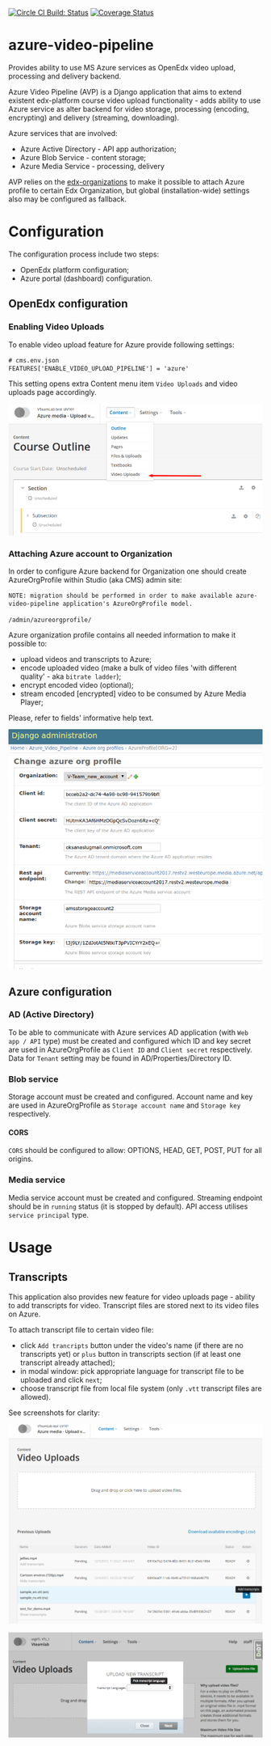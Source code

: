 [![Circle CI Build: Status](https://img.shields.io/circleci/project/raccoongang/azure-video-pipeline/master.svg)](https://circleci.com/gh/raccoongang/azure-video-pipeline/tree/master)
[![Coverage Status](https://img.shields.io/codecov/c/github/raccoongang/azure-video-pipeline/master.svg)](https://codecov.io/gh/raccoongang/azure-video-pipeline)


# azure-video-pipeline
Provides ability to use MS Azure services as OpenEdx video upload, processing and delivery backend.

Azure Video Pipeline (AVP) is a Django application that aims to extend existent edx-platform course video upload
functionality - adds ability to use Azure service as alter backend for video storage, processing (encoding, encrypting)
and delivery (streaming, downloading).

Azure services that are involved:
- Azure Active Directory - API app authorization;
- Azure Blob Service - content storage;
- Azure Media Service - processing, delivery

AVP relies on the [edx-organizations](https://github.com/edx/edx-organizations) to make it possible to attach
Azure profile to certain Edx Organization, but global (installation-wide) settings also may be configured as
fallback.

# Configuration

The configuration process include two steps:
- OpenEdx platform configuration;
- Azure portal (dashboard) configuration.

## OpenEdx configuration

### Enabling Video Uploads

To enable video upload feature for Azure provide following settings:
```
# cms.env.json
FEATURES['ENABLE_VIDEO_UPLOAD_PIPELINE'] = 'azure'
```
This setting opens extra Content menu item `Video Uploads` and video uploads page accordingly.

![Video Upload page](doc/img/menu-content-videoupload.png)

### Attaching Azure account to Organization

In order to configure Azure backend for Organization one should create AzureOrgProfile within Studio (aka CMS) admin site:

```
NOTE: migration should be performed in order to make available azure-video-pipeline application's AzureOrgProfile model.

/admin/azureorgprofile/
```
Azure organization profile contains all needed information to make it possible to:
- upload videos and transcripts to Azure;
- encode uploaded video (make a bulk of video files 'with different quality' - aka `bitrate ladder`);
- encrypt encoded video (optional);
- stream encoded \[encrypted\] video to be consumed by Azure Media Player;

Please, refer to fields' informative help text.

![Azure organization profile](doc/img/azure-org-profile.png)

## Azure configuration

### AD (Active Directory)

To be able to communicate with Azure services AD application (with `Web app / API` type) must be created and configured
which ID and key secret are used in AzureOrgProfile as `Client ID` and `Client secret` respectively.
Data for `Tenant` setting may be found in AD/Properties/Directory ID.

### Blob service

Storage account must be created and configured. Account name and key are used in AzureOrgProfile
as `Storage account name` and `Storage key` respectively.

#### CORS

`CORS` should be configured to allow: OPTIONS, HEAD, GET, POST, PUT for all origins.

### Media service

Media service account must be created and configured.
Streaming endpoint should be in `running` status (it is stopped by default).
API access utilises `service principal` type.

# Usage

## Transcripts

This application also provides new feature for video uploads page - ability to add transcripts for video.
Transcript files are stored next to its video files on Azure.

To attach transcript file to certain video file:
- click `Add trancripts` button under the video's name (if there are no transcripts yet)
 or `plus` button in transcripts section (if at least one transcript already attached);
- in modal window: pick appropriate language for transcript file to be uploaded and click `next`;
- choose transcript file from local file system (only `.vtt` transcript files are allowed).

See screenshots for clarity:

![New transcripts feature](doc/img/transcripts.png)

![Modal window](doc/img/transcripts-modal.png)
